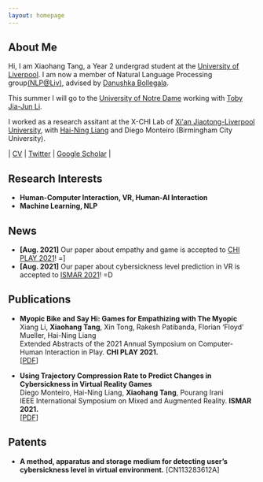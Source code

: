 ```yaml
---
layout: homepage
---
```


## About Me

Hi, I am Xiaohang Tang, a Year 2 undergrad student at the [University of Liverpool](https://www.liverpool.ac.uk/). I am now a member of Natural Language Processing group[(NLP@Liv)](https://livnlp.github.io/), advised by [Danushka Bollegala](http://danushka.net/).

This summer I will go to the [University of Notre Dame](https://www.nd.edu/) working with [Toby Jia-Jun Li](https://toby.li/).

I worked as a research assitant at the X-CHI Lab of [Xi'an Jiaotong-Liverpool University](https://www.xjtlu.edu.cn/en/), with [Hai-Ning Liang](https://www.xjtlu.edu.cn/en/departments/academic-departments/school-of-advanced-technology/staff/haining-liang) and Diego Monteiro (Birmingham City University).

\| <a href="./assets/css/xiaohang_cv.pdf">CV</a> \| [Twitter](https://twitter.com/XiaohangTang) \| [Google Scholar](https://scholar.google.com/citations?hl=en&user=EFXD6KIAAAAJ) \|

## Research Interests

- **Human-Computer Interaction, VR, Human-AI Interaction**
- **Machine Learning, NLP**

## News

- **[Aug. 2021]** Our paper about empathy and game is accepted to [CHI PLAY 2021](https://chiplay.acm.org/2021/)! =]
- **[Aug. 2021]** Our paper about cybersickness level prediction in VR is accepted to [ISMAR 2021](https://ismar21.org/)! =D

## Publications

- **Myopic Bike and Say Hi: Games for Empathizing with The Myopic**
  <br>
  Xiang Li, **Xiaohang Tang**, Xin Tong, Rakesh Patibanda, Florian ‘Floyd’ Mueller, Hai-Ning Liang
  <br>
  Extended Abstracts of the 2021 Annual Symposium on Computer-Human Interaction in Play. **CHI PLAY 2021.**
  <br>
  [[PDF](https://arxiv.org/pdf/2109.05292.pdf)]

- **Using Trajectory Compression Rate to Predict Changes in Cybersickness in Virtual Reality Games**
  <br>
  Diego Monteiro, Hai-Ning Liang, **Xiaohang Tang**, Pourang Irani
  <br>
  IEEE International Symposium on Mixed and Augmented Reality. **ISMAR 2021.**
  <br>
  [[PDF](https://arxiv.org/pdf/2108.09538.pdf)]

## Patents

- **A method, apparatus and storage medium for detecting user’s cybersickness level in virtual environment.** [CN113283612A]

